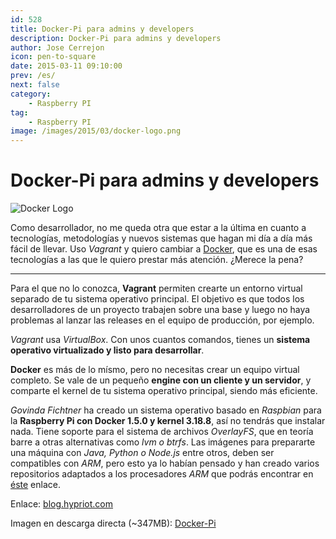 ```yaml
---
id: 528
title: Docker-Pi para admins y developers
description: Docker-Pi para admins y developers
author: Jose Cerrejon
icon: pen-to-square
date: 2015-03-11 09:10:00
prev: /es/
next: false
category:
    - Raspberry PI
tag:
    - Raspberry PI
image: /images/2015/03/docker-logo.png
---
```


# Docker-Pi para admins y developers

![Docker Logo](/images/2015/03/docker-logo.png)

Como desarrollador, no me queda otra que estar a la última en cuanto a tecnologías, metodologías y nuevos sistemas que hagan mi día a día más fácil de llevar. Uso _Vagrant_ y quiero cambiar a [Docker](https://www.docker.com/whatisdocker/), que es una de esas tecnologías a las que le quiero prestar más atención. ¿Merece la pena?

---

Para el que no lo conozca, **Vagrant** permiten crearte un entorno virtual separado de tu sistema operativo principal. El objetivo es que todos los desarrolladores de un proyecto trabajen sobre una base y luego no haya problemas al lanzar las releases en el equipo de producción, por ejemplo.

_Vagrant_ usa _VirtualBox_. Con unos cuantos comandos, tienes un **sistema operativo virtualizado y listo para desarrollar**.

**Docker** es más de lo mísmo, pero no necesitas crear un equipo virtual completo. Se vale de un pequeño **engine con un cliente y un servidor**, y comparte el kernel de tu sistema operativo principal, siendo más eficiente.

_Govinda Fichtner_ ha creado un sistema operativo basado en _Raspbian_ para la **Raspberry Pi con Docker 1.5.0 y kernel 3.18.8**, así no tendrás que instalar nada. Tiene soporte para el sistema de archivos _OverlayFS_, que en teoría barre a otras alternativas como _lvm o btrfs_. Las imágenes para prepararte una máquina con _Java, Python o Node.js_ entre otros, deben ser compatibles con _ARM_, pero esto ya lo habían pensado y han creado varios repositorios adaptados a los procesadores _ARM_ que podrás encontrar en [éste](https://registry.hub.docker.com/search?q=hypriot&searchfield=) enlace.

Enlace: [blog.hypriot.com](https://blog.hypriot.com/heavily-armed-after-major-upgrade-raspberry-pi-with-docker-1-dot-5-0)

Imagen en descarga directa (~347MB): [Docker-Pi](https://assets.hypriot.com/hypriot-rpi-20150301-140537.img.zip)
